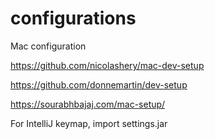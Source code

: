 # configurations

Mac configuration

https://github.com/nicolashery/mac-dev-setup

https://github.com/donnemartin/dev-setup

https://sourabhbajaj.com/mac-setup/

For IntelliJ keymap, import settings.jar
